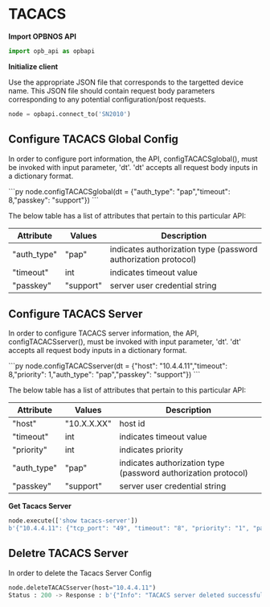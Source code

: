 # TACACS

**Import OPBNOS API**

```py
import opb_api as opbapi
```

**Initialize client**
<p>Use the appropriate JSON file that corresponds to the targetted device name. This JSON file should contain request body parameters corresponding to any potential configuration/post requests.</p>

```py
node = opbapi.connect_to('SN2010')
```

## Configure TACACS Global Config
<p>In order to configure port information, the API, configTACACSglobal(), must be invoked with input parameter, 'dt'. 'dt' accepts all request body inputs in a dictionary format.</p>
```py
node.configTACACSglobal(dt = {"auth_type": "pap","timeout": 8,"passkey": "support"})
```
<p> The below table has a list of attributes that pertain to this particular API:</p>
<table>
 <tbody>
  <thead>
    <tr>
      <th>Attribute</th>
      <th>Values</th>
      <th>Description</th>
    </tr>
  </thead>
  <tbody>
    <tr>
      <td>"auth_type"</td>
      <td>"pap"</td>
      <td>indicates authorization type (password authorization protocol)</td>
    </tr>
    <tr>
      <td>"timeout"</td>
      <td>int</td>
      <td>indicates timeout value</td>
    </tr>
    <tr>
      <td>"passkey"</td>
      <td>"support"</td>
      <td>server user credential string</td>
    </tr>
  </tbody>
</table>

## Configure TACACS Server
<p>In order to configure TACACS server information, the API, configTACACSserver(), must be invoked with input parameter, 'dt'. 'dt' accepts all request body inputs in a dictionary format.</p>
```py
node.configTACACSserver(dt = {"host": "10.4.4.11","timeout": 8,"priority": 1,"auth_type": "pap","passkey": "support"})
```
<p> The below table has a list of attributes that pertain to this particular API:</p>
<table>
 <tbody>
  <thead>
    <tr>
      <th>Attribute</th>
      <th>Values</th>
      <th>Description</th>
    </tr>
  </thead>
  <tbody>
    <tr>
      <td>"host"</td>
      <td>"10.X.X.XX"</td>
      <td>host id</td>
    </tr>
    <tr>
      <td>"timeout"</td>
      <td>int</td>
      <td>indicates timeout value</td>
    </tr>
    <tr>
      <td>"priority"</td>
      <td>int</td>
      <td>indicates priority</td>
    </tr>
    <tr>
      <td>"auth_type"</td>
      <td>"pap"</td>
      <td>indicates authorization type (password authorization protocol)</td>
    </tr>
    <tr>
      <td>"passkey"</td>
      <td>"support"</td>
      <td>server user credential string</td>
    </tr>
  </tbody>
</table>

<strong>Get Tacacs Server</strong>
```py
node.execute(['show tacacs-server'])
b'{"10.4.4.11": {"tcp_port": "49", "timeout": "8", "priority": "1", "passkey": "support", "auth_type": "pap"}, "global": {}}'
```

## Deletre TACACS Server
<p> In order to delete the Tacacs Server Config </p>

```py
node.deleteTACACSserver(host="10.4.4.11")
Status : 200 -> Response : b'{"Info": "TACACS server deleted successfully"}'
```


